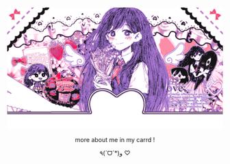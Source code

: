 ![image alt](https://github.com/marislilies/marislilies/blob/9be096efad8930dd9bbfdb1352a067e0fff426d8/tumblr.gif)
<p align="center"> more  about  me  in  my  carrd  !</p>
<p align="center">  ٩(ˊᗜˋ*)و ♡ </p>
